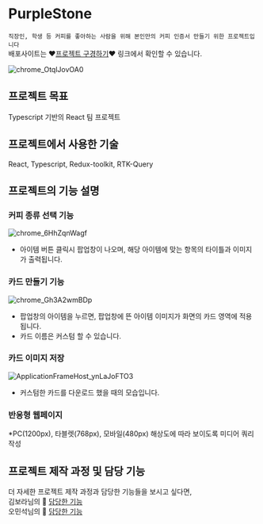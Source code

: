 # PurpleStone
`직장인, 학생 등 커피를 좋아하는 사람을 위해 본인만의 커피 인증서 만들기 위한 프로젝트입니다` <br/>
배포사이트는 ❤️[프로젝트 구경하기](https://purplestone.herokuapp.com/)❤️ 링크에서 확인할 수 있습니다. <br/>

![chrome_OtqlJovOA0](https://user-images.githubusercontent.com/70184893/183333675-b896c8c1-f16a-4103-b423-7489fd49b744.png)

## 프로젝트 목표
Typescript 기반의 React 팀 프로젝트


## 프로젝트에서 사용한 기술
React, Typescript, Redux-toolkit, RTK-Query  


## 프로젝트의 기능 설명 
### 커피 종류 선택 기능
![chrome_6HhZqnWagf](https://user-images.githubusercontent.com/70184893/183335799-ce0f9b93-08ed-467d-a368-a4be200ac829.png)
- 아이템 버튼 클릭시 팝업창이 나오며, 해당 아이템에 맞는 항목의 타이틀과 이미지가 출력됩니다.

### 카드 만들기 기능
![chrome_Gh3A2wmBDp](https://user-images.githubusercontent.com/70184893/183336181-941ca348-c189-4335-9b91-80d9754b34fa.png)
- 팝업창의 아이템을 누르면, 팝업창에 뜬 아이템 이미지가 화면의 카드 영역에 적용됩니다.
- 카드 이름은 커스텀 할 수 있습니다.

### 카드 이미지 저장
![ApplicationFrameHost_ynLaJoFTO3](https://user-images.githubusercontent.com/70184893/183336440-4c4863fe-7171-4534-82af-7fb06bad0f6b.png)
- 커스텀한 카드를 다운로드 했을 때의 모습입니다.

### 반응형 웹페이지
*PC(1200px), 타블렛(768px), 모바일(480px) 해상도에 따라 보이도록 미디어 쿼리 작성

## 프로젝트 제작 과정 및 담당 기능
더 자세한 프로젝트 제작 과정과 담당한 기능들을 보시고 싶다면, <br />
김보라님의 💜 [담당한 기능](https://www.notion.so/PurpleStone-95b6ddd3babc416d866bacb444f60bf5)  <br />
오민석님의 💝 [담당한 기능](https://www.notion.so/PurpleStone-435d2d2f634c464bb43b1dad14aabdc9)  <br />

